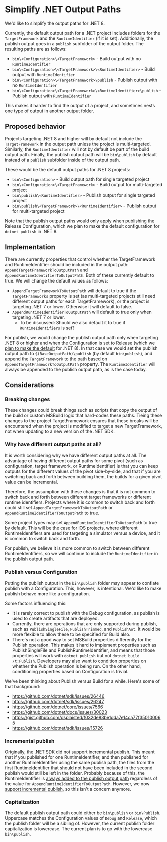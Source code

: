 # Simplify .NET Output Paths

We'd like to simplify the output paths for .NET 8.

Currently, the default output path for a .NET project includes folders for the `TargetFramework` and the `RuntimeIdentifier` (if it is set).  Additionally, the publish output goes in a `publish` subfolder of the output folder.  The resulting paths are as follows:

- `bin\<Configuration>\<TargetFramework>` - Build output with no `RuntimeIdentifier`
- `bin\<Configuration>\<TargetFramework>\<RuntimeIdentifier>` - Build output with `RuntimeIdentifier`
- `bin\<Configuration>\<TargetFramework>\publish` - Publish output with no `RuntimeIdentifier`
- `bin\<Configuration>\<TargetFramework>\<RuntimeIdentifier>\publish` - Publish output with `RuntimeIdentifier`

This makes it harder to find the output of a project, and sometimes nests one type of output in another output folder.

## Proposed behavior

Projects targeting .NET 8 and higher will by default not include the `TargetFramework` in the output path unless the project is multi-targeted.  Similarly, the `RuntimeIdentifier` will not by default be part of the build output path.  Finally, the publish output path will be `bin\publish` by default instead of a `publish` subfolder inside of the output path.

These would be the default output paths for .NET 8 projects:

- `bin\<Configuration>` - Build output path for single targeted project
- `bin\<Configuration>\<TargetFramework>` - Build output for multi-targeted project
- `bin\publish\<RuntimeIdentifier>` - Publish output for single targeted project
- `bin\publish\<TargetFramework>\<RuntimeIdentifier>` - Publish output for multi-targeted project

Note that the publish output paths would only apply when publishing the Release Configuration, which we plan to make the default configuration for `dotnet publish` in .NET 8.

## Implementation

There are currently properties that control whether the TargetFramework and RuntimeIdentifier should be included in the output path: `AppendTargetFrameworkToOutputPath` and `AppendRuntimeIdentifierToOutputPath`.  Both of these currently default to true.  We will change the default values as follows:

- `AppendTargetFrameworkToOutputPath` will default to true if the `TargetFrameworks` property is set (as multi-targeted projects still need different output paths for each TargetFramework), or the project is targeting .NET 7 or lower.  Otherwise it will default to false.
- `AppendRuntimeIdentifierToOutputPath` will default to true only when targeting .NET 7 or lower.
  - To be discussed: Should we also default it to true if `RuntimeIdentifiers` is set?

For publish, we would change the publish output path only when targeting .NET 8 or higher and when the Configuration is set to Release (which we [plan to make the default](https://github.com/dotnet/sdk/issues/27066) for .NET 8).  In that case we would set the publish output path to `$(BaseOutputPath)\publish` (by default `bin\publish`), and append the `TargetFramework` to the path based on `AppendTargetFrameworkToOutputPath` property.  The `RuntimeIdentifier` will always be appended to the publish output path, as is the case today.

## Considerations

### Breaking changes

These changes could break things such as scripts that copy the output of the build or custom MSBuild logic that hard-codes these paths.  Tieing these changes to the project TargetFramework ensures that these breaks will be encountered when the project is modified to target a new TargetFramework, not when updating to a new version of the .NET SDK.

### Why have different output paths at all?

It is worth considering why we have different output paths at all.  The advantage of having different output paths for some pivot (such as configuration, target framework, or RuntimeIdentifier) is that you can keep outputs for the different values of the pivot side-by-side, and that if you are switching back and forth between building them, the builds for a given pivot value can be incremental.

Therefore, the assumption with these changes is that it is not common to switch back and forth between different target frameworks or different runtime identifiers.  Projects where it is common to switch back and forth could still set `AppendTargetFrameworkToOutputPath` or `AppendRuntimeIdentifierToOutputPath` to true.

Some project types may set `AppendRuntimeIdentifierToOutputPath` to true by default.  This will be the case for iOS projects, where different RuntimeIdentifiers are used for targeting a simulator versus a device, and it is common to switch back and forth.

For publish, we believe it is more common to switch between different RuntimeIdentifiers, so we will continue to include the `RuntimeIdentifier` in the publish output path.

### Publish versus Configuration

Putting the publish output in the `bin\publish` folder may appear to conflate publish with a Configuration.  This, however, is intentional.  We'd like to make publish behave more like a configuration.

Some factors influencing this:

- It is rarely correct to publish with the Debug configuration, as publish is used to create artifacts that are deployed.
- Currently, there are operations that are only supported during publish, such as `PublishSingleFile`, `PublishTrimmed`, and `PublishAot`.  It would be more flexible to allow these to be specified for Build also.
- There's not a good way to set MSBuild properties differently for the Publish operation.  This makes it hard to implement properties such as PublishSingleFile and PublishRuntimeIdentifier, and means that those properties will work with `dotnet publish` but not `dotnet build /t:Publish`.  Developers may also want to condition properties on whether the Publish operation is being run.  On the other hand, conditioning properties based on Configuration is trivial.

We've been thinking about Publish versus Build for a while.  Here's some of that background:

- https://github.com/dotnet/sdk/issues/26446
- https://github.com/dotnet/sdk/issues/26247
- https://github.com/dotnet/core/issues/7566
- https://github.com/dotnet/docs/issues/30023
- https://gist.github.com/dsplaisted/f032de83be1dda7e14ca77f350100065
- https://github.com/dotnet/sdk/issues/15726

### Incremental publish

Originally, the .NET SDK did not support incremental publish.  This meant that if you published for one RuntimeIdentifier, and then published for another RuntimeIdentifier using the same publish path, the files from the first RuntimeIdentifier that should not have been included in the second publish would still be left in the folder.  Probably because of this, the RuntimeIdentifier is [always added to the publish output path](https://github.com/dotnet/sdk/blob/efef23ab729388ffb081731e5b1adbabc6e6b327/src/Tasks/Microsoft.NET.Build.Tasks/targets/Microsoft.NET.Sdk.BeforeCommon.targets#L122-L126) regardless of the value for `AppendRuntimeIdentifierToOutputPath`.  However, we now [support incremental publish](https://github.com/dotnet/sdk/pull/3957), so this isn't a concern anymore.

### Capitalization

The default publish output path could either be `bin\publish` or `bin\Publish`.  Uppercase matches the Configuration values of `Debug` and `Release`, which the publish folder will be a sibling of.  However, the current publish folder capitalization is lowercase.  The current plan is to go with the lowercase `bin\publish`.
